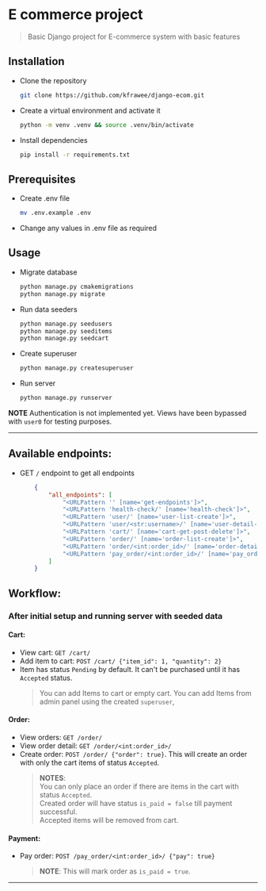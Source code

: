 # E commerce project
> Basic Django project for E-commerce system with basic features

## Installation
- Clone the repository
    ```bash
    git clone https://github.com/kfrawee/django-ecom.git
    ```
- Create a virtual environment and activate it
    ```bash
    python -m venv .venv && source .venv/bin/activate
    ```
- Install dependencies
    ```bash
    pip install -r requirements.txt
    ```
## Prerequisites
- Create .env file
    ```bash
    mv .env.example .env
    ```
- Change any values in .env file as required

## Usage
- Migrate database
    ```bash
    python manage.py cmakemigrations
    python manage.py migrate
    ```
- Run data seeders
    ```bash
    python manage.py seedusers
    python manage.py seeditems
    python manage.py seedcart
    ```
- Create superuser
    ```bash
    python manage.py createsuperuser
    ```

- Run server
    ```bash
    python manage.py runserver
    ```

**NOTE** Authentication is not implemented yet. Views have been bypassed with `user0` for testing purposes.

---

## Available endpoints:
- GET `/` endpoint to get all endpoints
    ```json
        {
            "all_endpoints": [
                "<URLPattern '' [name='get-endpoints']>",
                "<URLPattern 'health-check/' [name='health-check']>",
                "<URLPattern 'user/' [name='user-list-create']>",
                "<URLPattern 'user/<str:username>/' [name='user-detail-delete']>",
                "<URLPattern 'cart/' [name='cart-get-post-delete']>",
                "<URLPattern 'order/' [name='order-list-create']>",
                "<URLPattern 'order/<int:order_id>/' [name='order-detail']>",
                "<URLPattern 'pay_order/<int:order_id>/' [name='pay_order']>"
            ]
        }
    ```

## Workflow:
### After initial setup and running server with seeded data
#### Cart:
- View cart: `GET /cart/`
- Add item to cart: `POST /cart/ {"item_id": 1, "quantity": 2}`
- Item has status `Pending` by default. It can't be purchased until it has `Accepted` status.
    > You can add Items to cart or empty cart. You can add Items from admin panel using the created `superuser`,

#### Order:
- View orders: `GET /order/`
- View order detail: `GET /order/<int:order_id>/` 
- Create order: `POST /order/ {"order": true}`. This will create an order with only the cart items of status `Accepted`.
    > **NOTES**:<br> 
    > You can only place an order if there are items in the cart with status `Accepted`.<br>
    > Created order will have status `is_paid = false` till payment successful. <br>
    > Accepted items will be removed from cart.

#### Payment:
- Pay order: `POST /pay_order/<int:order_id>/ {"pay": true}` 
    > **NOTE**: This will mark order as `is_paid = true`.

---